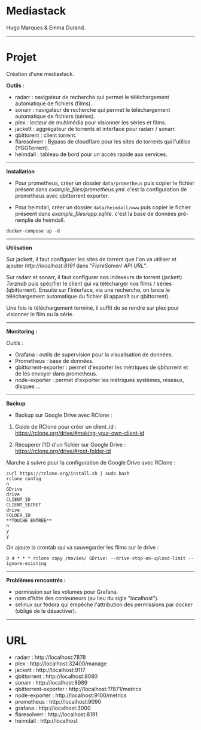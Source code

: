 # Mediastack

Hugo Marques & Emma Durand.
___

# Projet

Création d'une mediastack.

**Outils :**

* radarr : navigateur de recherche qui permet le téléchargement automatique de fichiers (films).
* sonarr : navigateur de recherche qui permet le téléchargement automatique de fichiers (séries).
* plex : lecteur de multimédia pour visionner les séries et films.
* jackett : aggrégateur de torrents et interface pour radarr / sonarr.
* qbittorent : client torrent.
* flaresolverr : Bypass de cloudflare pour les sites de torrents qui l'utilise (YGGTorrent).
* heimdall : tableau de bord pour un accés rapide aux services.

___

**Installation**

* Pour prometheus, créer un dossier ```data/prometheus``` puis copier le fichier présent dans *example_files/prometheus.yml*. c'est la configuration de prometheus avec qbittorrent exporter. 

* Pour heimdall, créer un dossier ```data/heimdall/www``` puis copier le fichier préseent dans *example_files/app.sqlite*. c'est la base de données pré-remplie de heimdall.

```
docker-compose up -d
```
___

**Utilisation**

Sur jackett, il faut configurer les sites de torrent que l'on va utiliser et ajouter *http://localhost:8191* dans "*FlareSolverr API URL*".

Sur radarr et sonarr, il faut configurer nos indexeurs de torrent (jackett) *Torznab* puis spécifier le client qui va télécharger nos films / séries (qbittorrent). Ensuite sur l'interface, via une recherche, on lance le téléchargement automatique du fichier (il apparaît sur qbittorrent).

Une fois le téléchargement terminé, il suffit de se rendre sur plex pour visionner le film ou la série.

___

**Monitoring :**

*Outils :*

* Grafana : outils de supervision pour la visualisation de données.
* Prometheus : base de données.
* qbittorrent-exporter : permet d'exporter les métriques de qbitorrent et de les envoyer dans prometheus.
* node-exporter : permet d'exporter les métriques systèmes, réseaux, disques ...

___


**Backup**

* Backup sur Google Drive avec RClone :

1. Guide de RClone pour créer un client_id : https://rclone.org/drive/#making-your-own-client-id

2. Récuperer l'ID d'un fichier sur Google Drive : https://rclone.org/drive/#root-folder-id

Marche à suivre pour la configuration de Google Drive avec RClone : 

```
curl https://rclone.org/install.sh | sudo bash
rclone config
n
GDrive
drive
CLIENT_ID
CLIENT_SECRET
drive
FOLDER_ID
**TOUCHE ENTRÉE**
n
y
y
```

On ajoute la crontab qui va sauvegarder les films sur le drive : 

```
0 4 * * * rclone copy /movies/ GDrive: --drive-stop-on-upload-limit --ignore-existing
```

___

**Problèmes rencontrés :**

- permission sur les volumes pour Grafana.
- nom d'hôte des conteuneurs (au lieu du sigle "localhost").
- selinux sur fedora qui empêche l'attribution des permissions par docker (obligé de le désactiver).

___

# URL

* radarr : http://localhost:7878
* plex : http://localhost:32400/manage
* jackett : http://localhost:9117
* qbittorrent : http://localhost:8080
* sonarr : http://localhost:8989
* qbittorrent-exporter : http://localhost:17871/metrics
* node-exporter : http://localhost:9100/metrics
* prometheus : http://localhost:9090
* grafana : http://localhost:3000
* flaresolverr : http://localhost:8191
* heimdall : http://localhost
